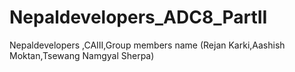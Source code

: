 # Nepaldevelopers_ADC8_PartII
Nepaldevelopers ,CAIII,Group members name (Rejan Karki,Aashish Moktan,Tsewang Namgyal Sherpa)
